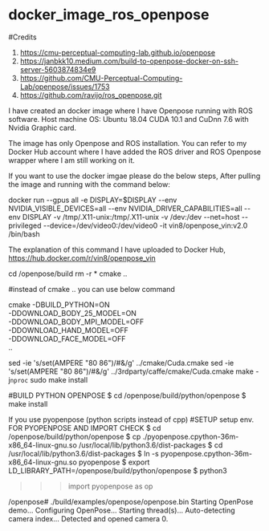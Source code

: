 # docker_image_ros_openpose

#Credits
1. https://cmu-perceptual-computing-lab.github.io/openpose
2. https://janbkk10.medium.com/build-to-openpose-docker-on-ssh-server-5603874834e9
3. https://github.com/CMU-Perceptual-Computing-Lab/openpose/issues/1753
4. https://github.com/ravijo/ros_openpose.git

I have created an docker image where I have Openpose running with ROS software.
Host machine OS: Ubuntu 18.04 CUDA 10.1 and CuDnn 7.6 with Nvidia Graphic card.

The image has only Openpose and ROS installation. You can refer to my Docker Hub account where I have added the ROS driver and ROS Openpose wrapper where I am still working on it.


If you want to use the docker imgae please do the below steps,
After pulling the image and running with the command below:

docker run --gpus all -e DISPLAY=$DISPLAY --env NVIDIA_VISIBLE_DEVICES=all --env NVIDIA_DRIVER_CAPABILITIES=all --env DISPLAY -v /tmp/.X11-unix:/tmp/.X11-unix -v /dev:/dev --net=host --privileged --device=/dev/video0:/dev/video0 -it vin8/openpose_vin:v2.0 /bin/bash

The explanation of this command I have uploaded to Docker Hub,
https://hub.docker.com/r/vin8/openpose_vin

cd /openpose/build
rm -r *
cmake ..

#instead of cmake .. you can use below command

cmake -DBUILD_PYTHON=ON \
	  -DDOWNLOAD_BODY_25_MODEL=ON \
          -DDOWNLOAD_BODY_MPI_MODEL=OFF \
          -DDOWNLOAD_HAND_MODEL=OFF \
          -DDOWNLOAD_FACE_MODEL=OFF \
	  .. 
	  

sed -ie 's/set(AMPERE "80 86")/#&/g' ../cmake/Cuda.cmake
sed -ie 's/set(AMPERE "80 86")/#&/g' ../3rdparty/caffe/cmake/Cuda.cmake
make -j`nproc`
sudo make install

#BUILD PYTHON OPENPOSE
$ cd /openpose/build/python/openpose
$ make install

If you use pyopenpose (python scripts instead of cpp)
#SETUP setup env. FOR PYOPENPOSE AND IMPORT CHECK
$ cd /openpose/build/python/openpose
$ cp ./pyopenpose.cpython-36m-x86_64-linux-gnu.so /usr/local/lib/python3.6/dist-packages
$ cd /usr/local/lib/python3.6/dist-packages
$ ln -s pyopenpose.cpython-36m-x86_64-linux-gnu.so pyopenpose
$ export LD_LIBRARY_PATH=/openpose/build/python/openpose
$ python3
>>> import pyopenpose as op


/openpose# ./build/examples/openpose/openpose.bin
Starting OpenPose demo...
Configuring OpenPose...
Starting thread(s)...
Auto-detecting camera index... Detected and opened camera 0.

